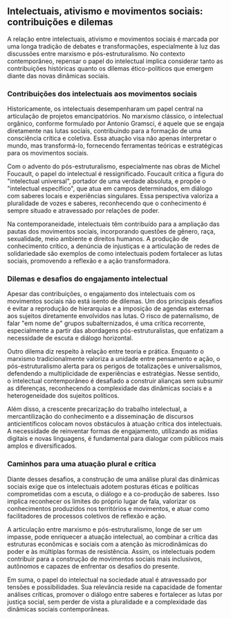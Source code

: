 
## Intelectuais, ativismo e movimentos sociais: contribuições e dilemas

A relação entre intelectuais, ativismo e movimentos sociais é marcada por uma longa tradição de debates e transformações, especialmente à luz das discussões entre marxismo e pós-estruturalismo. No contexto contemporâneo, repensar o papel do intelectual implica considerar tanto as contribuições históricas quanto os dilemas ético-políticos que emergem diante das novas dinâmicas sociais.

### Contribuições dos intelectuais aos movimentos sociais

Historicamente, os intelectuais desempenharam um papel central na articulação de projetos emancipatórios. No marxismo clássico, o intelectual orgânico, conforme formulado por Antonio Gramsci, é aquele que se engaja diretamente nas lutas sociais, contribuindo para a formação de uma consciência crítica e coletiva. Essa atuação visa não apenas interpretar o mundo, mas transformá-lo, fornecendo ferramentas teóricas e estratégicas para os movimentos sociais.

Com o advento do pós-estruturalismo, especialmente nas obras de Michel Foucault, o papel do intelectual é ressignificado. Foucault critica a figura do "intelectual universal", portador de uma verdade absoluta, e propõe o "intelectual específico", que atua em campos determinados, em diálogo com saberes locais e experiências singulares. Essa perspectiva valoriza a pluralidade de vozes e saberes, reconhecendo que o conhecimento é sempre situado e atravessado por relações de poder.

Na contemporaneidade, intelectuais têm contribuído para a ampliação das pautas dos movimentos sociais, incorporando questões de gênero, raça, sexualidade, meio ambiente e direitos humanos. A produção de conhecimento crítico, a denúncia de injustiças e a articulação de redes de solidariedade são exemplos de como intelectuais podem fortalecer as lutas sociais, promovendo a reflexão e a ação transformadora.

### Dilemas e desafios do engajamento intelectual

Apesar das contribuições, o engajamento dos intelectuais com os movimentos sociais não está isento de dilemas. Um dos principais desafios é evitar a reprodução de hierarquias e a imposição de agendas externas aos sujeitos diretamente envolvidos nas lutas. O risco de paternalismo, de falar "em nome de" grupos subalternizados, é uma crítica recorrente, especialmente a partir das abordagens pós-estruturalistas, que enfatizam a necessidade de escuta e diálogo horizontal.

Outro dilema diz respeito à relação entre teoria e prática. Enquanto o marxismo tradicionalmente valoriza a unidade entre pensamento e ação, o pós-estruturalismo alerta para os perigos de totalizações e universalismos, defendendo a multiplicidade de experiências e estratégias. Nesse sentido, o intelectual contemporâneo é desafiado a construir alianças sem subsumir as diferenças, reconhecendo a complexidade das dinâmicas sociais e a heterogeneidade dos sujeitos políticos.

Além disso, a crescente precarização do trabalho intelectual, a mercantilização do conhecimento e a disseminação de discursos anticientíficos colocam novos obstáculos à atuação crítica dos intelectuais. A necessidade de reinventar formas de engajamento, utilizando as mídias digitais e novas linguagens, é fundamental para dialogar com públicos mais amplos e diversificados.

### Caminhos para uma atuação plural e crítica

Diante desses desafios, a construção de uma análise plural das dinâmicas sociais exige que os intelectuais adotem posturas éticas e políticas comprometidas com a escuta, o diálogo e a co-produção de saberes. Isso implica reconhecer os limites do próprio lugar de fala, valorizar os conhecimentos produzidos nos territórios e movimentos, e atuar como facilitadores de processos coletivos de reflexão e ação.

A articulação entre marxismo e pós-estruturalismo, longe de ser um impasse, pode enriquecer a atuação intelectual, ao combinar a crítica das estruturas econômicas e sociais com a atenção às microdinâmicas do poder e às múltiplas formas de resistência. Assim, os intelectuais podem contribuir para a construção de movimentos sociais mais inclusivos, autônomos e capazes de enfrentar os desafios do presente.

Em suma, o papel do intelectual na sociedade atual é atravessado por tensões e possibilidades. Sua relevância reside na capacidade de fomentar análises críticas, promover o diálogo entre saberes e fortalecer as lutas por justiça social, sem perder de vista a pluralidade e a complexidade das dinâmicas sociais contemporâneas.
```
